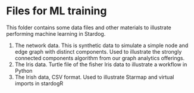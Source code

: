 # Files for ML training

This folder contains some data files and other materials to illustrate performing machine learning in Stardog.

1. The network data. This is synthetic data to simulate a simple node and edge graph with distinct components. Used to illustrate the strongly connected components algorithm from our graph analytics offerings.
2. The Iris data. Turtle file of the fisher Iris data to illustrate a workflow in Python
3. The Irish data, CSV format. Used to illustrate Starmap and virtual imports in stardogR
